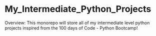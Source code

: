 # My_Intermediate_Python_Projects
Overview: This monorepo will store all of my intermediate level python projects inspired from the 100 days of Code - Python Bootcamp!
